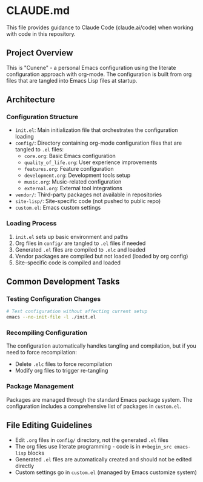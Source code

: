 # CLAUDE.md

This file provides guidance to Claude Code (claude.ai/code) when working with code in this repository.

## Project Overview

This is "Cunene" - a personal Emacs configuration using the literate configuration approach with org-mode. The configuration is built from org files that are tangled into Emacs Lisp files at startup.

## Architecture

### Configuration Structure
- `init.el`: Main initialization file that orchestrates the configuration loading
- `config/`: Directory containing org-mode configuration files that are tangled to `.el` files:
  - `core.org`: Basic Emacs configuration
  - `quality_of_life.org`: User experience improvements  
  - `features.org`: Feature configuration
  - `development.org`: Development tools setup
  - `music.org`: Music-related configuration
  - `external.org`: External tool integrations
- `vendor/`: Third-party packages not available in repositories
- `site-lisp/`: Site-specific code (not pushed to public repo)
- `custom.el`: Emacs custom settings

### Loading Process
1. `init.el` sets up basic environment and paths
2. Org files in `config/` are tangled to `.el` files if needed
3. Generated `.el` files are compiled to `.elc` and loaded
4. Vendor packages are compiled but not loaded (loaded by org config)
5. Site-specific code is compiled and loaded

## Common Development Tasks

### Testing Configuration Changes
```bash
# Test configuration without affecting current setup
emacs --no-init-file -l ./init.el
```

### Recompiling Configuration
The configuration automatically handles tangling and compilation, but if you need to force recompilation:
- Delete `.elc` files to force recompilation
- Modify org files to trigger re-tangling

### Package Management
Packages are managed through the standard Emacs package system. The configuration includes a comprehensive list of packages in `custom.el`.

## File Editing Guidelines

- Edit `.org` files in `config/` directory, not the generated `.el` files
- The org files use literate programming - code is in `#+begin_src emacs-lisp` blocks
- Generated `.el` files are automatically created and should not be edited directly
- Custom settings go in `custom.el` (managed by Emacs customize system)